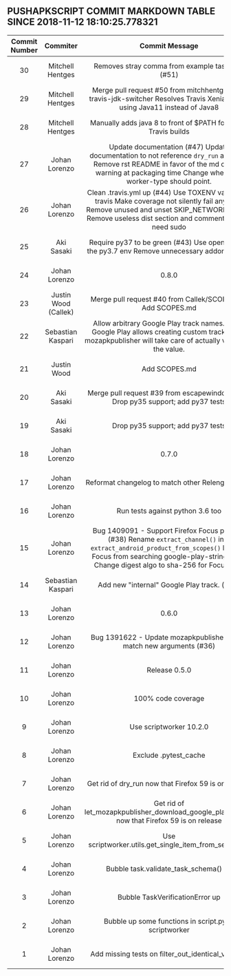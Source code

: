 ## PUSHAPKSCRIPT COMMIT MARKDOWN TABLE SINCE 2018-11-12 18:10:25.778321

| Commit Number | Commiter | Commit Message | Commit Url | Date | 
|:---:|:----:|:----------------------------------:|:------:|:----:| 
|30|Mitchell Hentges|Removes stray comma from example task json (#51)|[URL](https://api.github.com/repos/mozilla-releng/pushapkscript/commits/654ff459c35c9100cb9da8176c0e431a459e57d8)|2018-11-12 09:10:41 
|29|Mitchell Hentges|Merge pull request #50 from mitchhentges/fix-travis-jdk-switcher  Resolves Travis Xenial image using Java11 instead of Java8|[URL](https://api.github.com/repos/mozilla-releng/pushapkscript/commits/0fa1fec2424cba14dfa2c22ab42e44e937ffedc4)|2018-11-09 22:28:06 
|28|Mitchell Hentges|Manually adds java 8 to front of $PATH for xenial Travis builds|[URL](https://api.github.com/repos/mozilla-releng/pushapkscript/commits/2e8cc150527906f7d9bd23658c96f5d4221fdcf9)|2018-11-09 21:41:37 
|27|Johan Lorenzo|Update documentation (#47)    Update documentation to not reference `dry_run` anymore    Remove rst README in favor of the md one    Fix warning at packaging time    Change where the worker-type should point.|[URL](https://api.github.com/repos/mozilla-releng/pushapkscript/commits/91aaa35f170f6f263b2ebb1dca6c6f44ef6ea8bc)|2018-10-19 16:33:54 
|26|Johan Lorenzo|Clean .travis.yml up (#44)    Use TOXENV variable in travis    Make coverage not silently fail anymore    Remove unused and unset SKIP_NETWORK_TESTS    Remove useless dist section and comment why we need sudo|[URL](https://api.github.com/repos/mozilla-releng/pushapkscript/commits/bc2d1c8eef6fffdf0f4b55be54f636c2feedd3bc)|2018-08-01 12:21:08 
|25|Aki Sasaki|Require py37 to be green (#43)    Use openjdk8 on the py3.7 env    Remove unnecessary addon section|[URL](https://api.github.com/repos/mozilla-releng/pushapkscript/commits/8eeb5523eae0f228fb54300cf25549e844449658)|2018-08-01 09:09:56 
|24|Johan Lorenzo|0.8.0|[URL](https://api.github.com/repos/mozilla-releng/pushapkscript/commits/f49f468012854f47ade5b01dac7bc0663442b153)|2018-06-22 12:00:20 
|23|Justin Wood (Callek)|Merge pull request #40 from Callek/SCOPES.md  Add SCOPES.md|[URL](https://api.github.com/repos/mozilla-releng/pushapkscript/commits/a3ef852c1a009941abc568dabf5c2226cdf8300c)|2018-06-21 14:40:26 
|22|Sebastian Kaspari|Allow arbitrary Google Play track names. (#41)  Google Play allows creating custom tracks now. mozapkpublisher will take  care of actually validating the value.|[URL](https://api.github.com/repos/mozilla-releng/pushapkscript/commits/1895790d60f0602bb17742d76e087feb6f0bf7f2)|2018-06-18 15:09:27 
|21|Justin Wood|Add SCOPES.md|[URL](https://api.github.com/repos/mozilla-releng/pushapkscript/commits/2f2549a08610a2f5722ef50e1e8aee73a5fbfb66)|2018-05-19 01:59:01 
|20|Aki Sasaki|Merge pull request #39 from escapewindow/py36  Drop py35 support; add py37 tests|[URL](https://api.github.com/repos/mozilla-releng/pushapkscript/commits/888945dfa4c25e4eeda3a08dc12c1e43ccb5daba)|2018-05-16 16:58:28 
|19|Aki Sasaki|Drop py35 support; add py37 tests|[URL](https://api.github.com/repos/mozilla-releng/pushapkscript/commits/7be73b62613dc5011c0b730f41ec83936123f420)|2018-05-15 16:28:09 
|18|Johan Lorenzo|0.7.0|[URL](https://api.github.com/repos/mozilla-releng/pushapkscript/commits/dc5fb74797f04b0b63659695c68914862aafd55a)|2018-04-27 15:48:36 
|17|Johan Lorenzo|Reformat changelog to match other Releng projects|[URL](https://api.github.com/repos/mozilla-releng/pushapkscript/commits/bb490b62ff54b33a43da0010a0c37e3551d868c0)|2018-04-27 15:39:12 
|16|Johan Lorenzo|Run tests against python 3.6 too|[URL](https://api.github.com/repos/mozilla-releng/pushapkscript/commits/f701832c6ba30a3eb6a7f878cd411832a68cd226)|2018-04-27 15:24:00 
|15|Johan Lorenzo|Bug 1409091 - Support Firefox Focus product (#38)    Rename `extract_channel()` into `extract_android_product_from_scopes()`    Prevent Focus from searching google-play-strings.json    Change digest algo to sha-256 for Focus only|[URL](https://api.github.com/repos/mozilla-releng/pushapkscript/commits/1ebdf18a0cabe57ff3276843da36cf1bff583c16)|2018-04-27 14:53:52 
|14|Sebastian Kaspari|Add new "internal" Google Play track. (#37)|[URL](https://api.github.com/repos/mozilla-releng/pushapkscript/commits/1be196589577a922017ec7fa216eab927f72ddd0)|2018-04-24 14:21:25 
|13|Johan Lorenzo|0.6.0|[URL](https://api.github.com/repos/mozilla-releng/pushapkscript/commits/dfe96565692ea7075557595ab3aa8cdfa8759637)|2018-04-20 09:27:02 
|12|Johan Lorenzo|Bug 1391622 - Update mozapkpublisher call to match new arguments (#36)|[URL](https://api.github.com/repos/mozilla-releng/pushapkscript/commits/bcc0fccb0bc26139b1189abc3ee3dcda8300aa9c)|2018-04-20 09:24:56 
|11|Johan Lorenzo|Release 0.5.0|[URL](https://api.github.com/repos/mozilla-releng/pushapkscript/commits/d1dff7582b0587f53535fe4c90a37d6604d1a3f7)|2018-03-16 16:49:04 
|10|Johan Lorenzo|100% code coverage|[URL](https://api.github.com/repos/mozilla-releng/pushapkscript/commits/397a73a6ea603d47e0a618c378d3daa5113af03a)|2018-03-15 11:01:47 
|9|Johan Lorenzo|Use scriptworker 10.2.0|[URL](https://api.github.com/repos/mozilla-releng/pushapkscript/commits/9723515a6f8236edc7355410105f49ed0f3ec589)|2018-03-15 10:53:22 
|8|Johan Lorenzo|Exclude .pytest_cache|[URL](https://api.github.com/repos/mozilla-releng/pushapkscript/commits/4e946a513c7fac8af48bb952be8fa5659473999a)|2018-03-15 10:38:16 
|7|Johan Lorenzo|Get rid of dry_run now that Firefox 59 is on release|[URL](https://api.github.com/repos/mozilla-releng/pushapkscript/commits/47ecef320ffdad39e6b27d57d87602373472d1b8)|2018-03-06 18:57:52 
|6|Johan Lorenzo|Get rid of let_mozapkpublisher_download_google_play_strings now that Firefox 59 is on release|[URL](https://api.github.com/repos/mozilla-releng/pushapkscript/commits/1d79e959915cb5ef399b61ed20a56f2163eb8608)|2018-03-06 18:32:34 
|5|Johan Lorenzo|Use scriptworker.utils.get_single_item_from_sequence|[URL](https://api.github.com/repos/mozilla-releng/pushapkscript/commits/582f01e205636123a06ebaa8ce5d8478e89ca940)|2018-03-06 18:25:34 
|4|Johan Lorenzo|Bubble task.validate_task_schema() up|[URL](https://api.github.com/repos/mozilla-releng/pushapkscript/commits/7da07e241637ccbc91df913d15d1d840dea8614e)|2018-03-06 16:23:23 
|3|Johan Lorenzo|Bubble TaskVerificationError up|[URL](https://api.github.com/repos/mozilla-releng/pushapkscript/commits/5fee4612f5c4e772e402222e278893f74a562b7d)|2018-03-06 16:14:24 
|2|Johan Lorenzo|Bubble up some functions in script.py to scriptworker|[URL](https://api.github.com/repos/mozilla-releng/pushapkscript/commits/d938c1d9335242557526f8f078060f198dfe09f2)|2018-03-06 16:10:23 
|1|Johan Lorenzo|Add missing tests on filter_out_identical_values()|[URL](https://api.github.com/repos/mozilla-releng/pushapkscript/commits/04407528d1d67aabc7ff6846dbba4c2f0b68a354)|2018-03-05 17:53:13 


